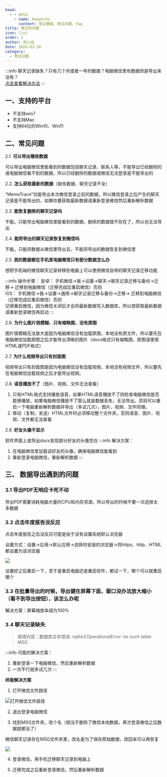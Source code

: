 ```yaml
---
head:
  - - meta
    - name: keywords
      content: 常见报错、常见问题、faq
title: 常见的问题
icon: list
order: 1
author: 司小远
date: 2024-03-20
category:
  - 常见问题
---
```


:::info
聊天记录缺失？只有几个月或者一年的数据？电脑微信里有数据但是导出来没有？<br>
[点击查看解决办法](#_3-4-聊天记录缺失)
:::

## 一、支持的平台

* 不支持win7
* 不支持Mac
* 支持64位的Win10、Win11

## 二、常见问题

2.1. **可以导出哪些数据**

  可以导出电脑微信里能看到的数据包括聊天记录、联系人等，不能导出已经删除的或电脑微信看不到的数据，所以已经删除的数据或微信无法登录是不能导出的

2.2. **怎么获取最新的数据**（缺失数据、聊天记录不全）

  “MemoTrace”仅能导出本次微信登录之前的数据，所以微信登录之后产生的聊天记录是不能导出的，如果你要获取最新数据请重新登录微信然后重新解析数据

2.3. **能恢复删除的聊天记录吗**

  不能。只能导出电脑微信里能看到的数据，删除的数据就不存在了，所以也无法导出

2.4. **能将导出的聊天记录恢复到微信吗**

  不能。只能将数据从微信里导出去，不能将导出的数据恢复到微信里

2.5. **我的数据都在手机里电脑微信只有部分数据怎么办**

  想把手机端的微信聊天记录转移到电脑上可以使用微信自带的聊天记录迁移功能

:::info
操作步骤：
安卓： 手机微信->我->设置->聊天->聊天记录迁移与备份->迁移-> 迁移到电脑微信（迁移完成后重启微信）否则<br>
iOS： 手机微信->我->设置->通用->聊天记录迁移与备份->迁移-> 迁移到电脑微信（迁移完成后重启微信）否则<br>
记得重启微信，因为微信关闭后才会将最新数据写入数据库，所以想获取最新数据请重新登录微信再启动
:::

2.6. **为什么图片很模糊、只有缩略图、没有原图**

  图片很模糊无法放大是因为电脑微信没有加载原图，本地没有原文件，所以要先在电脑微信加载原图之后才能导出清晰的图片（docx格式只有缩略图，原图请使用HTML或PDF格式）

2.7. **为什么视频导出只有封面图**

  视频导出只有封面图是因为电脑微信没有加载视频，本地没有视频文件，所以要先在电脑微信加载视频之后才能导出视频。

2.8. **语音播放不了**（图片、视频、文件无法查看）

1. 只有HTML格式支持播放语音，如果HTML语音播放不了则检查电脑微信是否能够播放，如果电脑微信播放不了那么就是数据丢失，无法导出。否则可以重启一下电脑重新解析数据并导出（多试几次），图片、视频、文件同理。
2. 移动（复制，发送）HTML文件时必须移动整个文件夹，否则语音、图片、视频、文件都无法查看

2.8. **好友头像不显示**

  软件界面上或导出docx发现部分好友的头像空白
:::info
解决方案：
1. 在电脑微信里加载该好友的头像，确保电脑微信能看到
2. 重新登录电脑微信，重新解析数据
:::

## 三、 数据导出遇到的问题

### 3.1 导出PDF无响应卡死不动
    
导出PDF需要消耗电脑大量的CPU和内存资源，所以导出的时候不要一次选择太多数据

### 3.2 点击年度报告没反应

点击年度报告之后没反应可能是由于没有设置系统默认浏览器

设置方式：设置->应用->默认应用->选择你安装的浏览器->将https、http、HTML都设置为该浏览器

![](https://blog.lc044.love/static/img/6140a9235a77711586da7de48aef0c6e.clipboard-2024-04-01.webp)

设置好之后重启一下，至于是重启电脑还是重启软件，都试一下，哪个可以就重启哪个

### 3.3 在批量导出的时候，导出键在屏幕下面，窗口没办法放大缩小（看不到导出按钮），该怎么办呢

解决方案：屏幕缩放率调为100%

### 3.4 聊天记录缺失

> 报错内容：数据库合并错误: sqlite3.OperationalError: no such table: MSG

:::info
可能的解决方案：
1. 重新登录一下电脑微信，然后重新解析数据
2. 一次不行就多试几次
:::

**终极解决方案**

1. 打开微信文件路径

![打开微信文件路径](https://blog.lc044.love/static/img/925c7c37bfa3352abf6b633b54269d98.clipboard-2024-06-15.webp)

2. 退出登录电脑微信

3. 找到MSG文件夹，改个名（相当于删除了微信本地数据，再次登录微信之后数据就都没了）

微信聊天记录存在MSG文件夹里，改名是为了保存原始数据，改回来可以再恢复

![](https://blog.lc044.love/static/img/83e89d716dbaacf646bf4a1f4965901d.clipboard-2024-06-15.webp)

4. 登录微信，用手机迁移聊天记录到电脑上

5. 迁移完成之后重新登录微信，然后重新解析数据
